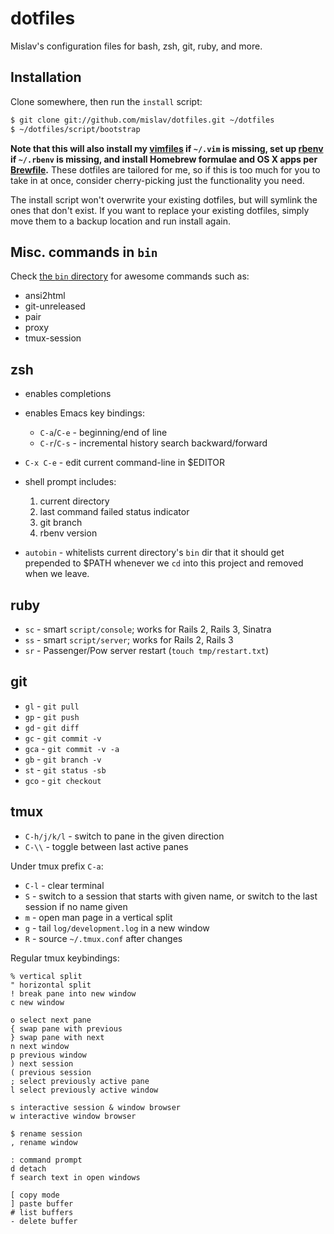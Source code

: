 # dotfiles

Mislav's configuration files for bash, zsh, git, ruby, and more.

## Installation

Clone somewhere, then run the `install` script:

~~~ sh
$ git clone git://github.com/mislav/dotfiles.git ~/dotfiles
$ ~/dotfiles/script/bootstrap
~~~

**Note that this will also install my [vimfiles][] if `~/.vim` is missing, set
up [rbenv][] if `~/.rbenv` is missing, and install Homebrew formulae and OS X
apps per [Brewfile](./Brewfile).** These dotfiles are tailored for me, so if
this is too much for you to take in at once, consider cherry-picking just the
functionality you need.

The install script won't overwrite your existing dotfiles, but will symlink
the ones that don't exist. If you want to replace your existing dotfiles, simply
move them to a backup location and run install again.

## Misc. commands in `bin`

Check [the `bin` directory](https://github.com/mislav/dotfiles/tree/master/bin) for awesome commands such as:

- ansi2html
- git-unreleased
- pair
- proxy
- tmux-session

## zsh

- enables completions

- enables Emacs key bindings:
  - `C-a`/`C-e` - beginning/end of line
  - `C-r`/`C-s` - incremental history search backward/forward

- `C-x C-e` - edit current command-line in $EDITOR

- shell prompt includes:
  1. current directory
  2. last command failed status indicator
  3. git branch
  4. rbenv version

- `autobin` - whitelists current directory's `bin` dir that it should get
  prepended to $PATH whenever we `cd` into this project and removed when we
  leave.

## ruby

- `sc` - smart `script/console`; works for Rails 2, Rails 3, Sinatra
- `ss` - smart `script/server`; works for Rails 2, Rails 3
- `sr` - Passenger/Pow server restart (`touch tmp/restart.txt`)

## git

- `gl` - `git pull`
- `gp` - `git push`
- `gd` - `git diff`
- `gc` - `git commit -v`
- `gca` - `git commit -v -a`
- `gb` - `git branch -v`
- `st` - `git status -sb`
- `gco` - `git checkout`

## tmux

- `C-h/j/k/l` - switch to pane in the given direction
- `C-\\` - toggle between last active panes

Under tmux prefix `C-a`:

- `C-l` - clear terminal
- `S` - switch to a session that starts with given name, or switch to the last
  session if no name given
- `m` - open man page in a vertical split
- `g` - tail `log/development.log` in a new window
- `R` - source `~/.tmux.conf` after changes

Regular tmux keybindings:

    % vertical split
    " horizontal split
    ! break pane into new window
    c new window

    o select next pane
    { swap pane with previous
    } swap pane with next
    n next window
    p previous window
    ) next session
    ( previous session
    ; select previously active pane
    l select previously active window

    s interactive session & window browser
    w interactive window browser

    $ rename session
    , rename window

    : command prompt
    d detach
    f search text in open windows

    [ copy mode
    ] paste buffer
    # list buffers
    - delete buffer


[vimfiles]: https://github.com/mislav/vimfiles#readme
[rbenv]: https://github.com/rbenv/rbenv#readme
